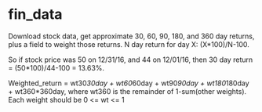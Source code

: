 # fin_data
Download stock data, get approximate 30, 60, 90, 180, and 360 day returns, plus a field to weight those returns.
N day return for day X: (X*100)/N-100.

So if stock price was 50 on 12/31/16, and 44 on 12/01/16, then 30 day return = (50*100)/44-100 = 13.63%.

Weighted_return = wt30*30day + wt60*60day + wt90*90day + wt180*180day + wt360*360day, where wt360 is the remainder of 1-sum(other weights). Each weight should be 0 <= wt <= 1

